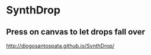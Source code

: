 # SynthDrop
## Press on canvas to let drops fall over
<a ref='http://diogosantospata.github.io/SynthDrop/'>http://diogosantospata.github.io/SynthDrop/</a>
